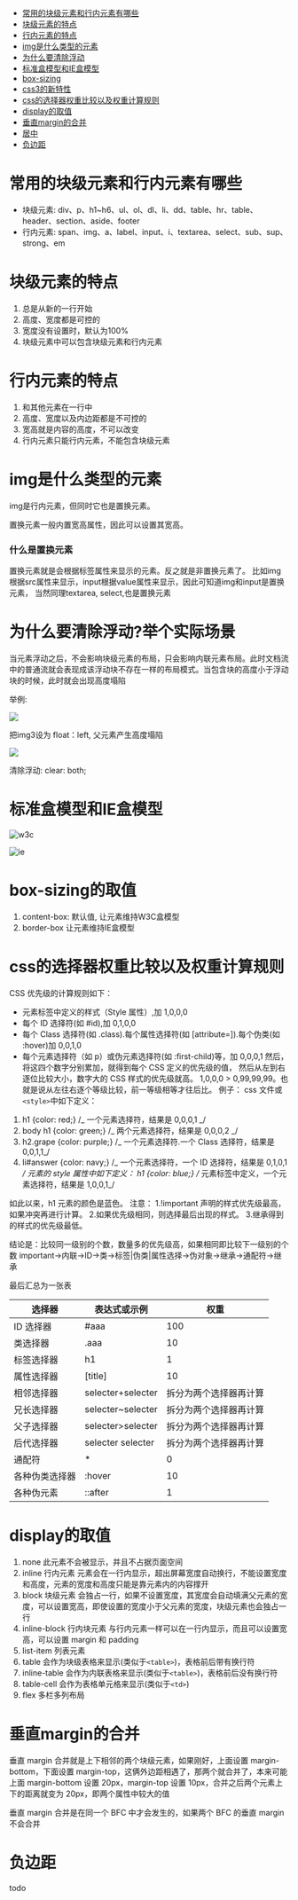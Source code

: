- <a href="#常用的块级元素和行内元素有哪些">常用的块级元素和行内元素有哪些</a>
- <a href="#块级元素的特点">块级元素的特点</a>
- <a href="#行内元素的特点">行内元素的特点</a>
- <a href="#img是什么类型的元素">img是什么类型的元素</a>
- <a href="#为什么要清除浮动">为什么要清除浮动</a>
- <a href="#标准盒模型和IE盒模型">标准盒模型和IE盒模型</a>
- <a href="#boxsizing">box-sizing</a>
- <a href="css/css3.md">css3的新特性</a>
- <a href="#css的选择器权重比较以及权重计算规则">css的选择器权重比较以及权重计算规则</a>
- <a href="#display的取值">display的取值</a>
- <a href="#垂直margin的合并">垂直margin的合并</a>
- <a href="css/center.md">居中</a>
- <a href="#负边距">负边距</a>

<a id="常用的块级元素和行内元素有哪些"></a>
# 常用的块级元素和行内元素有哪些

- 块级元素: div、p、h1~h6、ul、ol、dl、li、dd、table、hr、table、header、section、aside、footer
- 行内元素: span、img、a、label、input、i、textarea、select、sub、sup、strong、em

<a id="块级元素的特点"></a>
# 块级元素的特点

1. 总是从新的一行开始
2. 高度、宽度都是可控的
3. 宽度没有设置时，默认为100%
4. 块级元素中可以包含块级元素和行内元素

<a id="行内元素的特点"></a>
# 行内元素的特点

1. 和其他元素在一行中
2. 高度、宽度以及内边距都是不可控的
3. 宽高就是内容的高度，不可以改变
4. 行内元素只能行内元素，不能包含块级元素

<a id="img是什么类型的元素"></a>
# img是什么类型的元素

img是行内元素，但同时它也是置换元素。

置换元素一般内置宽高属性，因此可以设置其宽高。

### 什么是置换元素

置换元素就是会根据标签属性来显示的元素。反之就是非置换元素了。
比如img根据src属性来显示，input根据value属性来显示，因此可知道img和input是置换元素，
当然同理textarea, select,也是置换元素

<a id="为什么要清除浮动"></a>
# 为什么要清除浮动?举个实际场景

当元素浮动之后，不会影响块级元素的布局，只会影响内联元素布局。此时文档流中的普通流就会表现成该浮动块不存在一样的布局模式。当包含块的高度小于浮动块的时候，此时就会出现高度塌陷

举例: 

![](img/floatClear1.jpg)

把img3设为 float：left, 父元素产生高度塌陷

![](img/floatClear2.jpg)

清除浮动: clear: both;

<a id="标准盒模型和IE盒模型"></a>
# 标准盒模型和IE盒模型

![w3c](img/w3cbox.jpg)

![ie](img/iebox.jpg)

<a id="boxsizing"></a>
# box-sizing的取值

1. content-box: 默认值, 让元素维持W3C盒模型
2. border-box 让元素维持IE盒模型

<a id="css的选择器权重比较以及权重计算规则"></a>
# css的选择器权重比较以及权重计算规则

CSS 优先级的计算规则如下：

- 元素标签中定义的样式（Style 属性）,加 1,0,0,0
- 每个 ID 选择符(如 #id),加 0,1,0,0
- 每个 Class 选择符(如 .class).每个属性选择符(如 [attribute=]).每个伪类(如 :hover)加 0,0,1,0
- 每个元素选择符（如 p）或伪元素选择符(如 :first-child)等，加 0,0,0,1
  然后，将这四个数字分别累加，就得到每个 CSS 定义的优先级的值，
  然后从左到右逐位比较大小，数字大的 CSS 样式的优先级就高。
  1,0,0,0 > 0,99,99,99。也就是说从左往右逐个等级比较，前一等级相等才往后比。
  例子：
  css 文件或`<style>`中如下定义：

1.  h1 {color: red;}
    /_ 一个元素选择符，结果是 0,0,0,1 _/
2.  body h1 {color: green;}
    /_ 两个元素选择符，结果是 0,0,0,2 _/
3.  h2.grape {color: purple;}
    /_ 一个元素选择符.一个 Class 选择符，结果是 0,0,1,1_/
4.  li#answer {color: navy;}
    /_ 一个元素选择符，一个 ID 选择符，结果是 0,1,0,1 _/
    元素的 style 属性中如下定义：
    h1 {color: blue;}
    /_ 元素标签中定义，一个元素选择符，结果是 1,0,0,1_/

如此以来，h1 元素的颜色是蓝色。
注意：
1.!important 声明的样式优先级最高，如果冲突再进行计算。 2.如果优先级相同，则选择最后出现的样式。 3.继承得到的样式的优先级最低。

结论是：比较同一级别的个数，数量多的优先级高，如果相同即比较下一级别的个数
important->内联->ID->类->标签|伪类|属性选择->伪对象->继承->通配符->继承

最后汇总为一张表

| 选择器         | 表达式或示例      | 权重                   |
| -------------- | ----------------- | ---------------------- |
| ID 选择器      | #aaa              | 100                    |
| 类选择器       | .aaa              | 10                     |
| 标签选择器     | h1                | 1                      |
| 属性选择器     | [title]           | 10                     |
| 相邻选择器     | selecter+selecter | 拆分为两个选择器再计算 |
| 兄长选择器     | selecter~selecter | 拆分为两个选择器再计算 |
| 父子选择器     | selecter>selecter | 拆分为两个选择器再计算 |
| 后代选择器     | selecter selecter | 拆分为两个选择器再计算 |
| 通配符         | \*                | 0                      |
| 各种伪类选择器 | :hover            | 10                     |
| 各种伪元素     | ::after           | 1                      |

<a id="display的取值"></a>
# display的取值

1.  none 此元素不会被显示，并且不占据页面空间
2.  inline 行内元素 元素会在一行内显示，超出屏幕宽度自动换行，不能设置宽度和高度，元素的宽度和高度只能是靠元素内的内容撑开
3.  block 块级元素 会独占一行，如果不设置宽度，其宽度会自动填满父元素的宽度，可以设置宽高，即使设置的宽度小于父元素的宽度，块级元素也会独占一行
4.  inline-block 行内块元素 与行内元素一样可以在一行内显示，而且可以设置宽高，可以设置 margin 和 padding
5.  list-item 列表元素
6.  table 会作为块级表格来显示(类似于`<table>`)，表格前后带有换行符
7.  inline-table 会作为内联表格来显示(类似于`<table>`)，表格前后没有换行符
8.  table-cell 会作为表格单元格来显示(类似于`<td>`)
9.  flex 多栏多列布局

<a id="垂直margin的合并"></a>
# 垂直margin的合并

垂直 margin 合并就是上下相邻的两个块级元素，如果刚好，上面设置 margin-bottom，下面设置 margin-top，这俩外边距相遇了，那两个就合并了，本来可能上面 margin-bottom 设置 20px，margin-top 设置 10px，合并之后两个元素上下的距离就变为 20px，即两个属性中较大的值

垂直 margin 合并是在同一个 BFC 中才会发生的，如果两个 BFC 的垂直 margin 不会合并

<a id="负边距"></a>
# 负边距

todo
